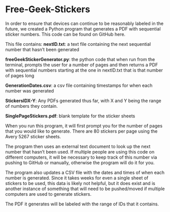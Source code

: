 # Free-Geek-Stickers
In order to ensure that devices can continue to be reasonably labeled in the future, we created a Python program that generates a PDF with sequential sticker numbers. This code can be found on GitHub here.

This file contains:
**nextID.txt**: a text file containing the next sequential number that hasn’t been generated

**freeGeekStickerGenerator.py**: the python code that when run from the terminal, prompts the user for a number of pages and then returns a PDF with sequential numbers starting at the one in nextID.txt that is that number of pages long

**GenerationDates.csv**: a csv file containing timestamps for when each number was generated

**StickersIDX-Y**: Any PDFs generated thus far, with X and Y being the range of numbers they contain.

**SinglePageStickers.pdf**: blank template for the sticker sheets

When you run this program, it will first prompt you for the number of pages that you would like to generate. There are 80 stickers per page using the Avery 5267 sticker sheets. 

The program then uses an external text document to look up the next number that hasn’t been used. If multiple people are using this code on different computers, it will be necessary to keep track of this number via pushing to GitHub or manually, otherwise the program will do it for you. 

The program also updates a CSV file with the dates and times of when each number is generated. Since it takes weeks for even a single sheet of stickers to be used, this data is likely not helpful, but it does exist and is another instance of something that will need to be pushed/moved if multiple computers are used to generate stickers. 

The PDF it generates will be labeled with the range of IDs that it contains. 

